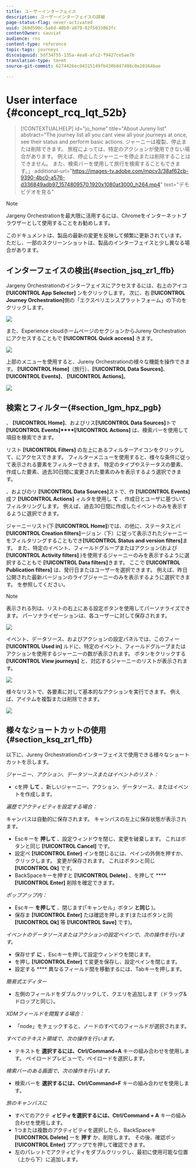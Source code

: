 ```yaml
---
title: ユーザーインターフェイス
description: ユーザーインターフェイスの詳細
page-status-flag: never-activated
uuid: 269d590c-5a6d-40b9-a879-02f5033863fc
contentOwner: sauviat
audience: rns
content-type: reference
topic-tags: journeys
discoiquuid: 5df34f55-135a-4ea8-afc2-f9427ce5ae7b
translation-type: tm+mt
source-git-commit: 6274426ec04315149fb430b847498c0e20164bae

---
```



# User interface {#concept_rcq_lqt_52b}


>[!CONTEXTUALHELP]
>id=&quot;jo_home&quot;
>title=&quot;About Jureny list&quot;
>abstract=&quot;The journey list all you cant view all your journeys at once, see their status and perform basic actions. ジャーニーは複製、停止または削除できます。 旅程によっては、特定のアクションが使用できない場合があります。 例えば、停止したジャーニーを停止または削除することはできません。 また、検索バーを使用して旅行を検索することもできます。」
>additional-url=&quot;https://images-tv.adobe.com/mpcv3/38af62cb-9390-4bc0-a576-d336849adb97_1574809570.1920x1080at3000_h264.mp4&quot; text=&quot;デモビデオを見る&quot;


>[!NOTE]
>
>Jargeny Orchestrationを最大限に活用するには、Chromeをインターネットブラウザーとして使用することをお勧めします。
>
>このドキュメントは、製品の最新の変更を反映して頻繁に更新されています。 ただし、一部のスクリーンショットは、製品のインターフェイスと少し異なる場合があります。

## インターフェイスの検出{#section_jsq_zr1_ffb}

Jargeny Orchestrationのインターフェイスにアクセスするには、右上のアイコ **[!UICONTROL App Selector]** ンをクリックします。 次に、右 **[!UICONTROL Journey Orchestration]**&#x200B;側の「エクスペリエンスプラットフォーム」の下のをクリックします。

![](../assets/journey1.png)

また、Experience cloudホームページのセクションからJureny Orchestrationにアクセスすることもで **[!UICONTROL Quick access]** きます。

![](../assets/journey1bis.png)

上部のメニューを使用すると、Jureny Orchestrationの様々な機能を操作できます。 **[!UICONTROL Home]**（旅行）、**[!UICONTROL Data Sources]**、 **[!UICONTROL Events]**、 **[!UICONTROL Actions]**。

![](../assets/journey2.png)

## 検索とフィルター{#section_lgm_hpz_pgb}

、 **[!UICONTROL Home]**、およびリス&#x200B;**[!UICONTROL Data Sources]**&#x200B;トで **[!UICONTROL Events]****[!UICONTROL Actions]** は、検索バーを使用して項目を検索できます。

リスト **[!UICONTROL Filters]** の左上にあるフィルターアイコンをクリックして、にアクセスできます。 フィルターメニューを使用すると、様々な条件に従って表示される要素をフィルターできます。 特定のタイプやステータスの要素、作成した要素、過去30日間に変更された要素のみを表示するよう選択できます。

、およびのリ **[!UICONTROL Data Sources]**&#x200B;ストで、作 **[!UICONTROL Events]** 成フ **[!UICONTROL Actions]** ィルタを使用し **て** 、作成日とユーザに基づいてフィルタリングします。 例えば、過去30日間に作成したイベントのみを表示するように選択できます。

ジャーニーリスト(下 **[!UICONTROL Home]**)では、の他に、ステータスとバ **[!UICONTROL Creation filters]**&#x200B;ージョン（下）に従って表示されたジャーニーをフィルタリングすることもでき&#x200B;**[!UICONTROL Status and version filters]**&#x200B;ます。 また、特定のイベント、フィールドグループまたはアクション(および&#x200B;**[!UICONTROL Activity filters]** )を使用するジャーニーのみを表示するように選択することもで **[!UICONTROL Data filters]**&#x200B;きます。 ここで **[!UICONTROL Publication filters]** は、発行日またはユーザーを選択できます。 例えば、昨日公開された最新バージョンのライブジャーニーのみを表示するように選択できます。 [](../building-journeys/using-the-journey-designer.md)を参照してください。

>[!NOTE]
>
>表示される列は、リストの右上にある設定ボタンを使用してパーソナライズできます。 パーソナライゼーションは、各ユーザーに対して保存されます。

![](../assets/journey74.png)

イベント、データソース、およびアクションの設定パネルでは、このフィー **[!UICONTROL Used in]** ルドに、特定のイベント、フィールドグループまたはアクションを使用するジャーニーの数が表示されます。 ボタンをクリックする **[!UICONTROL View journeys]** と、対応するジャーニーのリストが表示されます。

![](../assets/journey3bis.png)

様々なリストで、各要素に対して基本的なアクションを実行できます。 例えば、アイテムを複製または削除できます。

![](../assets/journey4.png)

## 様々なショートカットの使用{#section_ksq_zr1_ffb}

以下に、Jureny Orchestrationのインターフェイスで使用できる様々なショートカットを示します。

_ジャーニー、アクション、データソースまたはイベントのリスト：_

* cを押 **して** 、新しいジャーニー、アクション、データソース、またはイベントを作成します。

_遍歴でアクティビティを設定する場合：_

キャンバスは自動的に保存されます。 キャンバスの左上に保存状態が表示されます。

* Escキーを **押して** 、設定ウィンドウを閉じ、変更を破棄します。 これはボタンと同じ **[!UICONTROL Cancel]** です。
* 設定ペ **[!UICONTROL Enter]** インを閉じるには、ペインの外側を押すか、クリックします。 変更が保存されます。 これはボタンと同じ **[!UICONTROL Ok]** です。
* BackSpaceキーを押すと **[!UICONTROL Delete]** 、を押して ******[!UICONTROL Enter]** 削除を確定できます。

_ポップアップ内：_

* Escキー **を押して** 、閉じます(「キャンセル」ボタン **と同じ** )。
* 保存ま **[!UICONTROL Enter]** たは確認を押します(またはボタンと同 **[!UICONTROL Ok]** 等 **[!UICONTROL Save]** です)。

_イベントのデータソースまたはアクションの設定ペインで、次の操作を行います。_

* 保存せず **に** 、Escキーを押して設定ウィンドウを閉じます。
* を押し **[!UICONTROL Enter]** て変更を保存し、設定ペインを閉じます。
* 設定する **** 異なるフィールド間を移動するには、Tabキーを押します。

_簡易式エディター_

* 左側のフィールドをダブルクリックして、クエリを追加します（ドラッグ&amp;ドロップと同じ）。

_XDMフィールドを閲覧する場合：_

* 「node」をチェックすると、ノードのすべてのフィールドが選択されます。

_すべてのテキスト領域で、次の操作を行います。_

* テキストを **選択するには、Ctrl/Command+A** キーの組み合わせを使用します。 ペイロードプレビューで、ペイロードを選択します。

_検索バーのある画面で、次の操作を行います。_

* 検索バーを **選択するには、Ctrl/Command+F** キーの組み合わせを使用します。

_旅のキャンバスに_

* すべてのアクテ **ィビティを選択するには、Ctrl/Command + A** キーの組み合わせを使用します。
* 1つまたは複数のアクティビティを選択したら、BackSpaceキ **[!UICONTROL Delete]** ーを **押す** か、削除します。 その後、確認ポッ **[!UICONTROL Enter]** プアップでを押して確認できます。
* 左のパレットでアクティビティをダブルクリックし、最初に使用可能な位置（上から下）に追加します。
